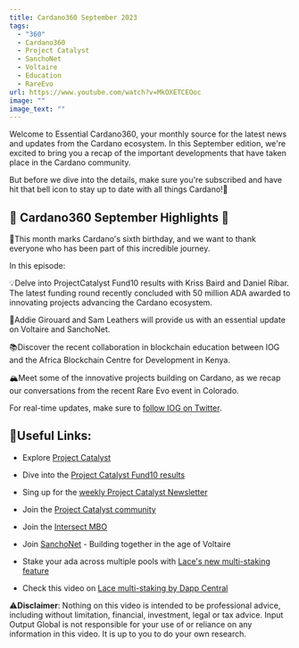 ```yaml
---
title: Cardano360 September 2023
tags:
  - "360"
  - Cardano360
  - Project Catalyst
  - SanchoNet
  - Voltaire
  - Education
  - RareEvo
url: https://www.youtube.com/watch?v=MkOXETCEOoc
image: ""
image_text: ""
---
```


Welcome to Essential Cardano360, your monthly source for the latest news and updates from the Cardano ecosystem. In this September edition, we're excited to bring you a recap of the important developments that have taken place in the Cardano community.

But before we dive into the details, make sure you're subscribed and have hit that bell icon to stay up to date with all things Cardano!🔔

## 🌟 Cardano360 September Highlights 🌟

🎂This month marks Cardano's sixth birthday, and we want to thank everyone who has been part of this incredible journey.

In this episode:

💡Delve into ProjectCatalyst Fund10 results with Kriss Baird and Daniel Ribar. The latest funding round recently concluded with 50 million ADA awarded to innovating projects advancing the Cardano ecosystem.

📢Addie Girouard and Sam Leathers will provide us with an essential update on Voltaire and SanchoNet.

📚Discover the recent collaboration in blockchain education between IOG and the Africa Blockchain Centre for Development in Kenya.

🏔️Meet some of the innovative projects building on Cardano, as we recap our conversations from the recent Rare Evo event in Colorado.

For real-time updates, make sure to [follow IOG on Twitter](https://twitter.com/InputOutputHK).

## 🔗Useful Links:

*   Explore [Project Catalyst](https://projectcatalyst.io/ )
    
*   Dive into the [Project Catalyst Fund10 results](https://projectcatalyst.io/funds/10)
    
*   Sing up for the [weekly Project Catalyst Newsletter](https://iohk.link/catalyst-newsletter)
    
*   Join the [Project Catalyst community](https://t.me/cardanocatalyst)
    
*   Join the [Intersect MBO](https://www.intersectmbo.org/)
    
*   Join [SanchoNet](https://sancho.network/) - Building together in the age of Voltaire
    
*   Stake your ada across multiple pools with [Lace's new multi-staking feature](https://bit.ly/3EUVnkQ)
    
*   Check this video on [Lace multi-staking by Dapp Central](https://www.youtube.com/watch?v=GCcDRwNVWpg&t=0s)
    

⚠️**Disclaimer**: Nothing on this video is intended to be professional advice, including without limitation, financial, investment, legal or tax advice. Input Output Global is not responsible for your use of or reliance on any information in this video. It is up to you to do your own research.
